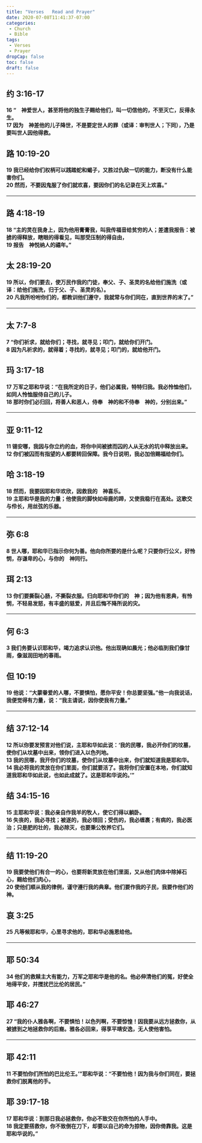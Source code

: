 ```yaml
---
title: "Verses   Read and Prayer"
date: 2020-07-08T11:41:37-07:00
categories:
 - Church
 - Bible
tags:
 - Verses
 - Prayer
dropCap: false
toc: false
draft: false
---
```


## 约 3:16-17
#### 16	“　神爱世人，甚至将他的独生子赐给他们，叫一切信他的，不至灭亡，反得永生。<br> 17	因为　神差他的儿子降世，不是要定世人的罪（或译：审判世人；下同），乃是要叫世人因他得救。
## 路 10:19-20<br> 
#### 19	我已经给你们权柄可以践踏蛇和蝎子，又胜过仇敌一切的能力，断没有什么能害你们。<br> 20	然而，不要因鬼服了你们就欢喜，要因你们的名记录在天上欢喜。”
---
## 路 4:18-19<br> 
#### 18	“主的灵在我身上，因为他用膏膏我，叫我传福音给贫穷的人；差遣我报告：被掳的得释放，瞎眼的得看见，叫那受压制的得自由，<br> 19	报告　神悦纳人的禧年。”
## 太 28:19-20<br> 
#### 19	所以，你们要去，使万民作我的门徒，奉父、子、圣灵的名给他们施洗（或译：给他们施洗，归于父、子、圣灵的名）。<br> 20	凡我所吩咐你们的，都教训他们遵守，我就常与你们同在，直到世界的末了。”
---
## 太 7:7-8<br> 
#### 7	“你们祈求，就给你们；寻找，就寻见；叩门，就给你们开门。<br> 8	因为凡祈求的，就得着；寻找的，就寻见；叩门的，就给他开门。
## 玛 3:17-18<br> 
#### 17	万军之耶和华说：“在我所定的日子，他们必属我，特特归我。我必怜恤他们，如同人怜恤服侍自己的儿子。<br> 18	那时你们必归回，将善人和恶人，侍奉　神的和不侍奉　神的，分别出来。”
---
## 亚 9:11-12<br> 
#### 11	锡安哪，我因与你立约的血，将你中间被掳而囚的人从无水的坑中释放出来。<br> 12	你们被囚而有指望的人都要转回保障。我今日说明，我必加倍赐福给你们。
## 哈 3:18-19<br> 
#### 18	然而，我要因耶和华欢欣，因救我的　神喜乐。<br> 19	主耶和华是我的力量；他使我的脚快如母鹿的蹄，又使我稳行在高处。这歌交与伶长，用丝弦的乐器。
---
## 弥 6:8<br> 
#### 8	世人哪，耶和华已指示你何为善。他向你所要的是什么呢？只要你行公义，好怜悯，存谦卑的心，与你的　神同行。
## 珥 2:13<br> 
#### 13	你们要撕裂心肠，不撕裂衣服。归向耶和华你们的　神；因为他有恩典，有怜悯，不轻易发怒，有丰盛的慈爱，并且后悔不降所说的灾。
---
## 何 6:3<br> 
#### 3	我们务要认识耶和华，竭力追求认识他。他出现确如晨光；他必临到我们像甘雨，像滋润田地的春雨。
## 但 10:19<br> 
#### 19	他说：“大蒙眷爱的人哪，不要惧怕，愿你平安！你总要坚强。”他一向我说话，我便觉得有力量，说：“我主请说，因你使我有力量。”
---
## 结 37:12-14<br> 
#### 12	所以你要发预言对他们说，主耶和华如此说：‘我的民哪，我必开你们的坟墓，使你们从坟墓中出来，领你们进入以色列地。<br> 13	我的民哪，我开你们的坟墓，使你们从坟墓中出来，你们就知道我是耶和华。<br> 14	我必将我的灵放在你们里面，你们就要活了。我将你们安置在本地，你们就知道我耶和华如此说，也如此成就了。这是耶和华说的。’”
## 结 34:15-16<br> 
#### 15	主耶和华说：我必亲自作我羊的牧人，使它们得以躺卧。<br> 16	失丧的，我必寻找；被逐的，我必领回；受伤的，我必缠裹；有病的，我必医治；只是肥的壮的，我必除灭，也要秉公牧养它们。
---
## 结 11:19-20<br> 
#### 19	我要使他们有合一的心，也要将新灵放在他们里面，又从他们肉体中除掉石心，赐给他们肉心，<br> 20	使他们顺从我的律例，谨守遵行我的典章。他们要作我的子民，我要作他们的　神。
## 哀 3:25<br> 
#### 25	凡等候耶和华，心里寻求他的，耶和华必施恩给他。
---
## 耶 50:34<br> 
#### 34	他们的救赎主大有能力，万军之耶和华是他的名。他必伸清他们的冤，好使全地得平安，并搅扰巴比伦的居民。”
## 耶 46:27<br> 
#### 27	“我的仆人雅各啊，不要惧怕！以色列啊，不要惊惶！因我要从远方拯救你，从被掳到之地拯救你的后裔。雅各必回来，得享平靖安逸，无人使他害怕。
---
## 耶 42:11<br> 
#### 11 不要怕你们所怕的巴比伦王。’”耶和华说：“不要怕他！因为我与你们同在，要拯救你们脱离他的手。
## 耶 39:17-18<br> 
#### 17 耶和华说：到那日我必拯救你，你必不致交在你所怕的人手中。 <br> 18 我定要搭救你，你不致倒在刀下，却要以自己的命为掠物，因你倚靠我。这是耶和华说的。” 
